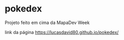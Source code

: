 # pokedex
Projeto feito em cima da MapaDev Week 

link da página https://lucasdavid80.github.io/pokedex/
